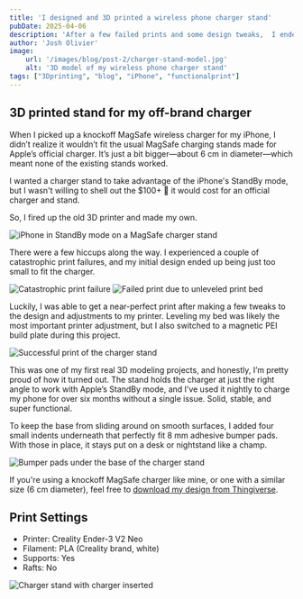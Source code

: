 ```yaml
---
title: 'I designed and 3D printed a wireless phone charger stand'
pubDate: 2025-04-06
description: 'After a few failed prints and some design tweaks,  I ended up with a stable, functional charger stand that works perfectly with iPhone’s StandBy mode.'
author: 'Josh Olivier'
image:
    url: '/images/blog/post-2/charger-stand-model.jpg'
    alt: '3D model of my wireless phone charger stand'
tags: ["3Dprinting", "blog", "iPhone", "functionalprint"]
---
```

## 3D printed stand for my off-brand charger

When I picked up a knockoff MagSafe wireless charger for my iPhone, I didn’t realize it wouldn’t fit the usual MagSafe charging stands made for Apple’s official charger. It’s just a bit bigger—about 6 cm in diameter—which meant none of the existing stands worked. 

I wanted a charger stand to take advantage of the iPhone's StandBy mode, but I wasn't willing to shell out the $100+ 🤢 it would cost for an official charger and stand. 

So, I fired up the old 3D printer and made my own.

<img src="/images/blog/post-2/charger-stand-1.jpg" alt="iPhone in StandBy mode on a MagSafe charger stand" class="blog-body-pic">

There were a few hiccups along the way. I experienced a couple of catastrophic print failures, and my initial design ended up being just too small to fit the charger.

<img src="/images/blog/post-2/charger-stand-2.jpg" alt="Catastrophic print failure" class="blog-body-pic">

<img src="/images/blog/post-2/charger-stand-3.jpg" alt="Failed print due to unleveled print bed" class="blog-body-pic">

Luckily, I was able to get a near-perfect print after making a few tweaks to the design and adjustments to my printer. Leveling my bed was likely the most important printer adjustment, but I also switched to a magnetic PEI build plate during this project. 

<img src="/images/blog/post-2/charger-stand-4.jpg" alt="Successful print of the charger stand" class="blog-body-pic">

This was one of my first real 3D modeling projects, and honestly, I’m pretty proud of how it turned out. The stand holds the charger at just the right angle to work with Apple’s StandBy mode, and I’ve used it nightly to charge my phone for over six months without a single issue. Solid, stable, and super functional.

To keep the base from sliding around on smooth surfaces, I added four small indents underneath that perfectly fit 8 mm adhesive bumper pads. With those in place, it stays put on a desk or nightstand like a champ.

<img src="/images/blog/post-2/charger-stand-5.jpg" alt="Bumper pads under the base of the charger stand" class="blog-body-pic">

If you're using a knockoff MagSafe charger like mine, or one with a similar size (6 cm diameter), feel free to [download my design from Thingiverse](https://www.thingiverse.com/thing:6955377).

## Print Settings

- Printer: Creality Ender-3 V2 Neo
- Filament: PLA (Creality brand, white)
- Supports: Yes
- Rafts: No

<img src="/images/blog/post-2/charger-stand-6.jpg" alt="Charger stand with charger inserted" class="blog-body-pic">